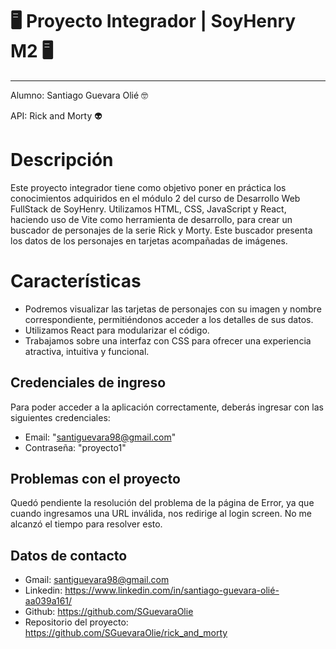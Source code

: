 # 🖥️ **Proyecto Integrador | SoyHenry M2** 🖥️
---
Alumno: Santiago Guevara Olié 🤓

API: Rick and Morty 👽 

# Descripción
Este proyecto integrador tiene como objetivo poner en práctica los conocimientos adquiridos en el módulo 2 del curso de Desarrollo Web FullStack de SoyHenry. Utilizamos HTML, CSS, JavaScript y React, haciendo uso de Vite como herramienta de desarrollo, para crear un buscador de personajes de la serie Rick y Morty. Este buscador presenta los datos de los personajes en tarjetas acompañadas de imágenes.
# Características
- Podremos visualizar las tarjetas de personajes con su imagen y nombre correspondiente, permitiéndonos acceder a los detalles de sus datos.
- Utilizamos React para modularizar el código.
- Trabajamos sobre una interfaz con CSS para ofrecer una experiencia atractiva, intuitiva y funcional.
## Credenciales de ingreso
Para poder acceder a la aplicación correctamente, deberás ingresar con las siguientes credenciales:
- Email: "santiguevara98@gmail.com"
- Contraseña: "proyecto1"
## Problemas con el proyecto
Quedó pendiente la resolución del problema de la página de Error, ya que cuando ingresamos una URL inválida, nos redirige al login screen. No me alcanzó el tiempo para resolver esto.
## Datos de contacto
- Gmail: santiguevara98@gmail.com
- Linkedin: https://www.linkedin.com/in/santiago-guevara-olié-aa039a161/
- Github: https://github.com/SGuevaraOlie
- Repositorio del proyecto: https://github.com/SGuevaraOlie/rick_and_morty